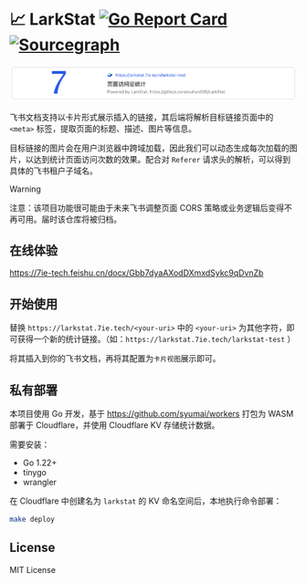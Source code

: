 # 📈 LarkStat [![Go Report Card](https://goreportcard.com/badge/github.com/wuhan005/LarkStat)](https://goreportcard.com/report/github.com/wuhan005/LarkStat) [![Sourcegraph](https://img.shields.io/badge/view%20on-Sourcegraph-brightgreen.svg?logo=sourcegraph)](https://sourcegraph.com/github.com/wuhan005/LarkStat)

![demo](./assets/demo-1.png)

飞书文档支持以卡片形式展示插入的链接，其后端将解析目标链接页面中的 `<meta>`
标签，提取页面的标题、描述、图片等信息。

目标链接的图片会在用户浏览器中跨域加载，因此我们可以动态生成每次加载的图片，以达到统计页面访问次数的效果。配合对 `Referer`
请求头的解析，可以得到具体的飞书租户子域名。

> [!WARNING]
> 注意：该项目功能很可能由于未来飞书调整页面 CORS 策略或业务逻辑后变得不再可用。届时该仓库将被归档。

## 在线体验

https://7ie-tech.feishu.cn/docx/Gbb7dyaAXodDXmxdSykc9qDvnZb

## 开始使用

替换 `https://larkstat.7ie.tech/<your-uri>` 中的 `<your-uri>`
为其他字符，即可获得一个新的统计链接。（如：`https://larkstat.7ie.tech/larkstat-test` ）

将其插入到你的飞书文档，再将其配置为`卡片视图`展示即可。

## 私有部署

本项目使用 Go 开发，基于 https://github.com/syumai/workers 打包为 WASM 部署于 Cloudflare，并使用 Cloudflare KV 存储统计数据。

需要安装：

* Go 1.22+
* tinygo
* wrangler

在 Cloudflare 中创建名为 `larkstat` 的 KV 命名空间后，本地执行命令部署：

```bash
make deploy
```

## License

MIT License
